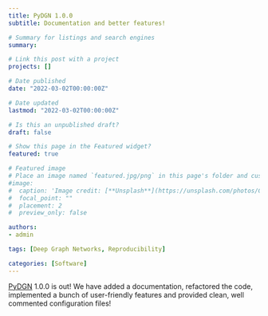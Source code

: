 ```yaml
---
title: PyDGN 1.0.0
subtitle: Documentation and better features!

# Summary for listings and search engines
summary:

# Link this post with a project
projects: []

# Date published
date: "2022-03-02T00:00:00Z"

# Date updated
lastmod: "2022-03-02T00:00:00Z"

# Is this an unpublished draft?
draft: false

# Show this page in the Featured widget?
featured: true

# Featured image
# Place an image named `featured.jpg/png` in this page's folder and customize its options here.
#image:
#  caption: 'Image credit: [**Unsplash**](https://unsplash.com/photos/CpkOjOcXdUY)'
#  focal_point: ""
#  placement: 2
#  preview_only: false

authors:
- admin

tags: [Deep Graph Networks, Reproducibility]

categories: [Software]
---
```


[PyDGN](https://github.com/diningphil/PyDGN) 1.0.0 is out! We have added a documentation, refactored the code, implemented a bunch of user-friendly features and provided clean, well commented configuration files!

